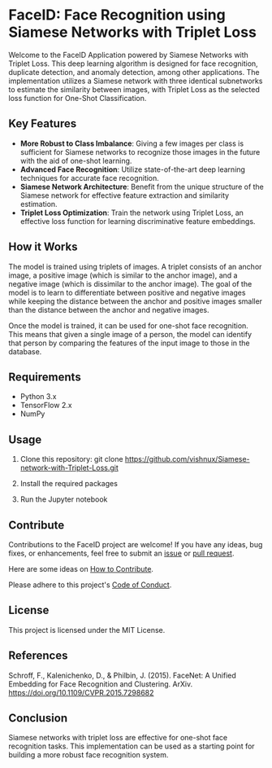 # FaceID: Face Recognition using Siamese Networks with Triplet Loss

Welcome to the FaceID Application powered by Siamese Networks with Triplet Loss. This deep learning algorithm is designed for face recognition, duplicate detection, and anomaly detection, among other applications. The implementation utilizes a Siamese network with three identical subnetworks to estimate the similarity between images, with Triplet Loss as the selected loss function for One-Shot Classification. 

## Key Features

* **More Robust to Class Imbalance**: Giving a few images per class is sufficient for Siamese networks to recognize those images in the future with the aid of one-shot learning.
* **Advanced Face Recognition**: Utilize state-of-the-art deep learning techniques for accurate face recognition.
* **Siamese Network Architecture**: Benefit from the unique structure of the Siamese network for effective feature extraction and similarity estimation.
* **Triplet Loss Optimization**: Train the network using Triplet Loss, an effective loss function for learning discriminative feature embeddings.

## How it Works
The model is trained using triplets of images. A triplet consists of an anchor image, a positive image (which is similar to the anchor image), and a negative image (which is dissimilar to the anchor image). The goal of the model is to learn to differentiate between positive and negative images while keeping the distance between the anchor and positive images smaller than the distance between the anchor and negative images.

Once the model is trained, it can be used for one-shot face recognition. This means that given a single image of a person, the model can identify that person by comparing the features of the input image to those in the database.

## Requirements

* Python 3.x
* TensorFlow 2.x
* NumPy

## Usage

1) Clone this repository: git clone https://github.com/vishnux/Siamese-network-with-Triplet-Loss.git

2) Install the required packages

3) Run the Jupyter notebook

## Contribute

Contributions to the FaceID project are welcome! If you have any ideas, bug fixes, or enhancements, feel free to submit an [issue](https://github.com/vishnux/FaceID/issues) or [pull request](https://github.com/vishnux/FaceID/pulls).

Here are some ideas on [How to Contribute](https://opensource.guide/how-to-contribute/).

Please adhere to this project's [Code of Conduct](https://www.contributor-covenant.org/version/2/1/code_of_conduct/).

## License

This project is licensed under the MIT License.

## References

Schroff, F., Kalenichenko, D., & Philbin, J. (2015). FaceNet: A Unified Embedding for Face Recognition and Clustering. ArXiv. https://doi.org/10.1109/CVPR.2015.7298682 

## Conclusion

Siamese networks with triplet loss are effective for one-shot face recognition tasks. This implementation can be used as a starting point for building a more robust face recognition system.
